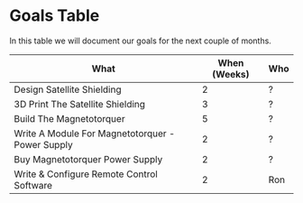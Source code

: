 # Goals Table
In this table we will document our goals for the next couple of months.  

What | When (Weeks) | Who  
--- | --- | ---
Design Satellite Shielding | 2  | ?
3D Print The Satellite Shielding | 3  | ?
Build The Magnetotorquer | 5  | ?
Write A Module For Magnetotorquer - Power Supply | 2  | ?
Buy Magnetotorquer Power Supply | 2  | ?
Write & Configure Remote Control Software | 2 | Ron
